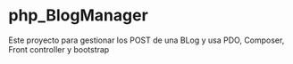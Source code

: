 # php_BlogManager
Este proyecto para gestionar los POST de una BLog y usa PDO, Composer, Front controller y bootstrap
